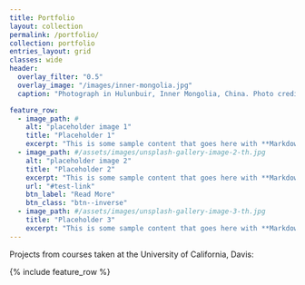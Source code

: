 ```yaml
---
title: Portfolio
layout: collection
permalink: /portfolio/
collection: portfolio
entries_layout: grid
classes: wide
header:
  overlay_filter: "0.5"
  overlay_image: "/images/inner-mongolia.jpg"
  caption: "Photograph in Hulunbuir, Inner Mongolia, China. Photo credit: [**Vined**](https://pixabay.com/users/vined-3442148/)"

feature_row:
  - image_path: #
    alt: "placeholder image 1"
    title: "Placeholder 1"
    excerpt: "This is some sample content that goes here with **Markdown** formatting."
  - image_path: #/assets/images/unsplash-gallery-image-2-th.jpg
    alt: "placeholder image 2"
    title: "Placeholder 2"
    excerpt: "This is some sample content that goes here with **Markdown** formatting."
    url: "#test-link"
    btn_label: "Read More"
    btn_class: "btn--inverse"
  - image_path: #/assets/images/unsplash-gallery-image-3-th.jpg
    title: "Placeholder 3"
    excerpt: "This is some sample content that goes here with **Markdown** formatting."
---
```


Projects from courses taken at the University of California, Davis:

{% include feature_row %}
